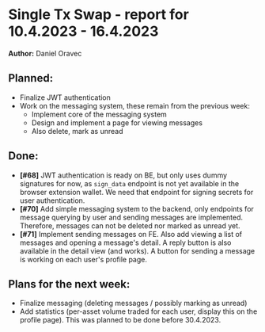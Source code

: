 # Single Tx Swap - report for 10.4.2023 - 16.4.2023

**Author:** Daniel Oravec

## Planned:

- Finalize JWT authentication
- Work on the messaging system, these remain from the previous week:
    - Implement core of the messaging system
    - Design and implement a page for viewing messages
    - Also delete, mark as unread

## Done:

- **[#68]** JWT authentication is ready on BE, but only uses dummy signatures for now,
as `sign_data` endpoint is not yet available in the browser extension wallet.
We need that endpoint for signing secrets for user authentication.
- **[#70]** Add simple messaging system to the backend, only endpoints for
message querying by user and sending messages are implemented. Therefore,
messages can not be deleted nor marked as unread yet.
- **[#71]** Implement sending messages on FE. Also add viewing a list of
messages and opening a message's detail. A reply button is also
available in the detail view (and works). A button for sending a message
is working on each user's profile page.

## Plans for the next week:

- Finalize messaging (deleting messages / possibly marking as unread)
- Add statistics (per-asset volume traded for each user, display this on the
profile page). This was planned to be done before 30.4.2023.
